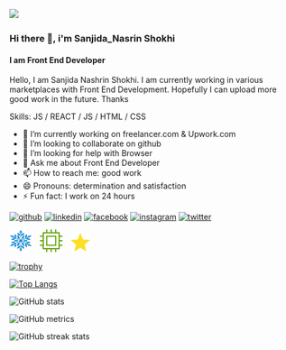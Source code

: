 ![](https://scontent.fspd5-1.fna.fbcdn.net/v/t39.30808-6/371476778_1647223655789873_4589072828574864305_n.jpg?_nc_cat=103&ccb=1-7&_nc_sid=49d041&_nc_eui2=AeF8FBUGfylYau0CSFcEeqSwuyVWl_4Zd567JVaX_hl3nreUxIAuA3H1NnnUwHcPYthI3eNCQlm5DsQd9w3AFEwM&_nc_ohc=BaSuT15ZCoIAX9x6gAn&_nc_ht=scontent.fspd5-1.fna&oh=00_AfBB45NYFgds-UP4nyM94_sLOa0MNdwVAwAyyFl7FmOzWQ&oe=65059D65)


### Hi there 👋, i'm Sanjida_Nasrin Shokhi
#### I am Front End Developer

Hello, I am Sanjida Nashrin Shokhi.  I am currently working in various marketplaces with Front End Development.  Hopefully I can upload more good work in the future. Thanks

Skills:  JS / REACT / JS / HTML / CSS

- 🔭 I’m currently working on freelancer.com & Upwork.com 
- 👯 I’m looking to collaborate on github 
- 🤔 I’m looking for help with Browser 
- 💬 Ask me about Front End Developer 
- 📫 How to reach me: good work 
- 😄 Pronouns: determination and satisfaction 
- ⚡ Fun fact: I work on 24 hours 


[<img src='https://cdn.jsdelivr.net/npm/simple-icons@3.0.1/icons/github.svg' alt='github' height='40'>](https://github.com/sanjidashokhi)  [<img src='https://cdn.jsdelivr.net/npm/simple-icons@3.0.1/icons/linkedin.svg' alt='linkedin' height='40'>](https://www.linkedin.com/in/sanjidashokhi/)  [<img src='https://cdn.jsdelivr.net/npm/simple-icons@3.0.1/icons/facebook.svg' alt='facebook' height='40'>](https://www.facebook.com/sanjidashokhi)  [<img src='https://cdn.jsdelivr.net/npm/simple-icons@3.0.1/icons/instagram.svg' alt='instagram' height='40'>](https://www.instagram.com/sanjidashokhi/)  [<img src='https://cdn.jsdelivr.net/npm/simple-icons@3.0.1/icons/twitter.svg' alt='twitter' height='40'>](https://twitter.com/sanjidashokhi)  

<a href='https://archiveprogram.github.com/'><img src='https://raw.githubusercontent.com/acervenky/animated-github-badges/master/assets/acbadge.gif' width='40' height='40'></a> <a href='https://docs.github.com/en/developers'><img src='https://raw.githubusercontent.com/acervenky/animated-github-badges/master/assets/devbadge.gif' width='40' height='40'></a> <a href='https://stars.github.com/'><img src='https://raw.githubusercontent.com/acervenky/animated-github-badges/master/assets/starbadge.gif' width='35' height='35'></a> 

[![trophy](https://github-profile-trophy.vercel.app/?username=sanjidashokhi)](https://github.com/ryo-ma/github-profile-trophy)

[![Top Langs](https://github-readme-stats.vercel.app/api/top-langs/?username=sanjidashokhi)](https://github.com/anuraghazra/github-readme-stats)

![GitHub stats](https://github-readme-stats.vercel.app/api?username=sanjidashokhi&show_icons=true&count_private=true)  

![GitHub metrics](https://metrics.lecoq.io/sanjidashokhi)  

![GitHub streak stats](https://streak-stats.demolab.com/?user=sanjidashokhi)  

